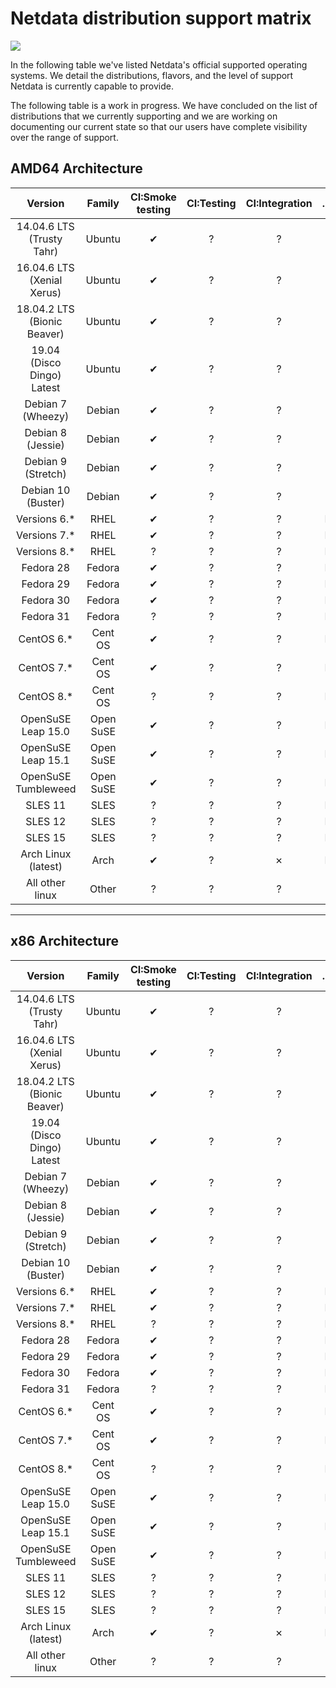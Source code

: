 # Netdata distribution support matrix
![](https://raw.githubusercontent.com/netdata/netdata/master/web/gui/images/packaging-beta-tag.svg?sanitize=true)

In the following table we've listed Netdata's official supported operating systems. We detail the distributions, flavors, and the level of support Netdata is currently capable to provide.

The following table is a work in progress. We have concluded on the list of distributions
that we currently supporting and we are working on documenting our current state so that our users
have complete visibility over the range of support.

## AMD64 Architecture

Version | Family | CI:Smoke testing | CI:Testing | CI:Integration | .DEB | .RPM | Installer | Kickstart | Community support
:------------------: | :------------------: | :----------------: | :----------------: | :----------------: | :----------------: | :----------------: | :----------------: | :----------------: | :----------------:
14.04.6 LTS (Trusty Tahr) | Ubuntu | &#10004; | &#63; | &#63; | &#10004; | N/A | &#10004; | &#63; | &#63;
16.04.6 LTS (Xenial Xerus) | Ubuntu | &#10004; | &#63; | &#63; | &#10004; | N/A | &#10004; | &#63; | &#63;
18.04.2 LTS (Bionic Beaver) | Ubuntu | &#10004; | &#63; | &#63; | &#10004; | N/A | &#10004; | &#63; | &#63;
19.04 (Disco Dingo) Latest | Ubuntu | &#10004; | &#63; | &#63; | &#10004; | N/A | &#10004; | &#63; | &#63;
Debian 7 (Wheezy) | Debian | &#10004; | &#63; | &#63; | &#10007; | N/A | &#10004; | &#63; | &#63;
Debian 8 (Jessie) | Debian | &#10004; | &#63; | &#63; | &#10004; | N/A | &#10004; | &#63; | &#63;
Debian 9 (Stretch) | Debian | &#10004; | &#63; | &#63; | &#10004; | N/A | &#10004; | &#63; | &#63;
Debian 10 (Buster) | Debian | &#10004; | &#63; | &#63; | &#10004; | N/A | &#10004; | &#63; | &#63;
Versions 6.* | RHEL |  &#10004; | &#63; | &#63; | N/A | &#10004; | &#10004; | &#63; | &#63;
Versions 7.* | RHEL | &#10004; | &#63; | &#63; | N/A | &#10004; | &#10004; | &#63; | &#63;
Versions 8.* | RHEL |  &#63; | &#63; | &#63; | N/A | &#10007; | &#63; | &#63; | &#63;
Fedora 28 | Fedora | &#10004; | &#63; | &#63; | N/A | &#10004; | &#10004; | &#63; | &#63;
Fedora 29 | Fedora | &#10004; | &#63; | &#63; | N/A | &#10004; | &#10004; | &#63; | &#63;
Fedora 30 | Fedora | &#10004; | &#63; | &#63; | N/A | &#10004; | &#10004; | &#63; | &#63;
Fedora 31 | Fedora | &#63; | &#63; | &#63; | N/A | &#10007; | &#63; | &#63; | &#63;
CentOS 6.* | Cent OS | &#10004; | &#63; | &#63; | N/A | &#10004; | &#10004; | &#63; | &#63;
CentOS 7.* | Cent OS | &#10004; | &#63; | &#63; | N/A | &#10004; | &#10004; | &#63; | &#63;
CentOS 8.* | Cent OS | &#63; | &#63; | &#63; | N/A | &#10007; | &#63; | &#63; | &#63;
OpenSuSE Leap 15.0 | Open SuSE | &#10004; | &#63; | &#63; | N/A | &#10004; | &#10004; | &#63; | &#63;
OpenSuSE Leap 15.1 | Open SuSE | &#10004; | &#63; | &#63; | N/A | &#10004; | &#10004; | &#63; | &#63;
OpenSuSE Tumbleweed | Open SuSE | &#10004; | &#63; | &#63; | N/A | &#10007; | &#10004; | &#63; | &#63;
SLES 11 | SLES | &#63; | &#63; | &#63; | N/A | &#10007; | &#63; | &#63; | &#63;
SLES 12 | SLES | &#63; | &#63; | &#63; | N/A | &#10007; | &#63; | &#63; | &#63;
SLES 15 | SLES | &#63; | &#63; | &#63; | N/A | &#10007; | &#63; | &#63; | &#63;
Arch Linux (latest) | Arch | &#10004; | &#63; | &#10007; | N/A | &#10007; | &#10004; | &#63; | &#63;
All other linux | Other | &#63; | &#63; | &#63; | &#10007; | &#10007; | &#63; | &#63; | &#63;

---


## x86 Architecture

Version | Family | CI:Smoke testing | CI:Testing | CI:Integration | .DEB | .RPM | Installer | Kickstart | Community support
:------------------: | :------------------: | :----------------: | :----------------: | :----------------: | :----------------: | :----------------: | :----------------: | :----------------: | :----------------:
14.04.6 LTS (Trusty Tahr) | Ubuntu | &#10004; | &#63; | &#63; | &#10004; | N/A | &#10004; | &#63; | &#63;
16.04.6 LTS (Xenial Xerus) | Ubuntu | &#10004; | &#63; | &#63; | &#10004; | N/A | &#10004; | &#63; | &#63;
18.04.2 LTS (Bionic Beaver) | Ubuntu | &#10004; | &#63; | &#63; | &#10004; | N/A | &#10004; | &#63; | &#63;
19.04 (Disco Dingo) Latest | Ubuntu | &#10004; | &#63; | &#63; | &#10004; | N/A | &#10004; | &#63; | &#63;
Debian 7 (Wheezy) | Debian | &#10004; | &#63; | &#63; | &#10007; | N/A | &#10004; | &#63; | &#63;
Debian 8 (Jessie) | Debian | &#10004; | &#63; | &#63; | &#10004; | N/A | &#10004; | &#63; | &#63;
Debian 9 (Stretch) | Debian | &#10004; | &#63; | &#63; | &#10004; | N/A | &#10004; | &#63; | &#63;
Debian 10 (Buster) | Debian | &#10004; | &#63; | &#63; | &#10004; | N/A | &#10004; | &#63; | &#63;
Versions 6.* | RHEL |  &#10004; | &#63; | &#63; | N/A | &#10004; | &#10004; | &#63; | &#63;
Versions 7.* | RHEL | &#10004; | &#63; | &#63; | N/A | &#10004; | &#10004; | &#63; | &#63;
Versions 8.* | RHEL |  &#63; | &#63; | &#63; | N/A | &#10007; | &#63; | &#63; | &#63;
Fedora 28 | Fedora | &#10004; | &#63; | &#63; | N/A | &#10004; | &#10004; | &#63; | &#63;
Fedora 29 | Fedora | &#10004; | &#63; | &#63; | N/A | &#10004; | &#10004; | &#63; | &#63;
Fedora 30 | Fedora | &#10004; | &#63; | &#63; | N/A | &#10004; | &#10004; | &#63; | &#63;
Fedora 31 | Fedora | &#63; | &#63; | &#63; | N/A | &#10007; | &#63; | &#63; | &#63;
CentOS 6.* | Cent OS | &#10004; | &#63; | &#63; | N/A | &#10004; | &#10004; | &#63; | &#63;
CentOS 7.* | Cent OS | &#10004; | &#63; | &#63; | N/A | &#10004; | &#10004; | &#63; | &#63;
CentOS 8.* | Cent OS | &#63; | &#63; | &#63; | N/A | &#10007; | &#63; | &#63; | &#63;
OpenSuSE Leap 15.0 | Open SuSE | &#10004; | &#63; | &#63; | N/A | &#10004; | &#10004; | &#63; | &#63;
OpenSuSE Leap 15.1 | Open SuSE | &#10004; | &#63; | &#63; | N/A | &#10004; | &#10004; | &#63; | &#63;
OpenSuSE Tumbleweed | Open SuSE | &#10004; | &#63; | &#63; | N/A | &#10007; | &#10004; | &#63; | &#63;
SLES 11 | SLES | &#63; | &#63; | &#63; | N/A | &#10007; | &#63; | &#63; | &#63;
SLES 12 | SLES | &#63; | &#63; | &#63; | N/A | &#10007; | &#63; | &#63; | &#63;
SLES 15 | SLES | &#63; | &#63; | &#63; | N/A | &#10007; | &#63; | &#63; | &#63;
Arch Linux (latest) | Arch | &#10004; | &#63; | &#10007; | N/A | &#10007; | &#10004; | &#63; | &#63;
All other linux | Other | &#63; | &#63; | &#63; | &#10007; | &#10007; | &#63; | &#63; | &#63;

